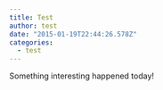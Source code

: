 ```yaml
---
title: Test
author: test
date: "2015-01-19T22:44:26.578Z"
categories:
  - test
---
```


Something interesting happened today!
